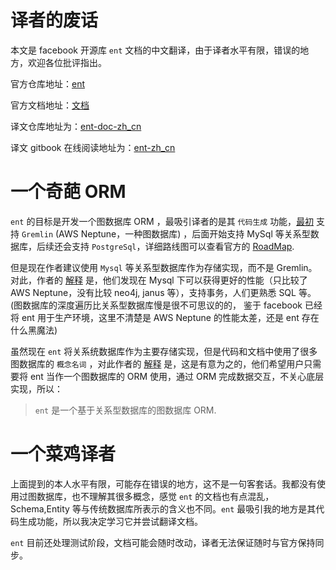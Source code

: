 # 译者的废话

本文是 facebook 开源库 `ent` 文档的中文翻译，由于译者水平有限，错误的地方，欢迎各位批评指出。

官方仓库地址：[ent](https://github.com/facebookincubator/ent)

官方文档地址：[文档](https://entgo.io/docs/getting-started/)

译文仓库地址为：[ent-doc-zh_cn](https://github.com/gorda/ent-doc-zh_cn)

译文 gitbook 在线阅读地址为：[ent-zh_cn](https://gordaaa.gitbook.io/ent-zh_cn/)


# 一个奇葩 ORM
 
`ent` 的目标是开发一个图数据库 ORM ，最吸引译者的是其 `代码生成` 功能，[最初](https://entgo.io/blog/2019/10/03/introducing-ent/) 支持 `Gremlin` (AWS Neptune，一种图数据库) ，后面开始支持 MySql 等关系型数据库，后续还会支持 `PostgreSql`，详细路线图可以查看官方的 [RoadMap](https://github.com/facebookincubator/ent/issues/46).

但是现在作者建议使用 `Mysql` 等关系型数据库作为存储实现，而不是 Gremlin。对此，作者的 [解释](https://github.com/facebookincubator/ent/issues/81) 是，他们发现在 Mysql 下可以获得更好的性能（只比较了 AWS Neptune，没有比较 neo4j, janus 等），支持事务，人们更熟悉 SQL 等。(图数据库的深度遍历比关系型数据库慢是很不可思议的的， 鉴于 facebook 已经将 ent 用于生产环境，这里不清楚是 AWS Neptune 的性能太差，还是 ent 存在什么黑魔法)

虽然现在 `ent` 将关系统数据库作为主要存储实现，但是代码和文档中使用了很多图数据库的 `概念名词` ，对此作者的 [解释](https://github.com/facebookincubator/ent/issues/81#issuecomment-540634087) 是，这是有意为之的，他们希望用户只需要将 ent 当作一个图数据库的 ORM 使用，通过 ORM 完成数据交互，不关心底层实现，所以：

> `ent` 是一个基于关系型数据库的图数据库 ORM.

# 一个菜鸡译者

上面提到的本人水平有限，可能存在错误的地方，这不是一句客套话。我都没有使用过图数据库，也不理解其很多概念，感觉 `ent` 的文档也有点混乱，Schema,Entity 等与传统数据库所表示的含义也不同。`ent` 最吸引我的地方是其代码生成功能，所以我决定学习它并尝试翻译文档。

`ent` 目前还处理测试阶段，文档可能会随时改动，译者无法保证随时与官方保持同步。